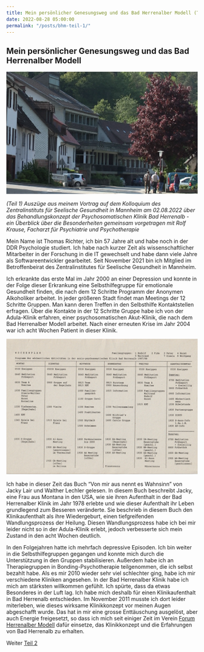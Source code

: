 ```yaml
---
title: Mein persönlicher Genesungsweg und das Bad Herrenalber Modell (Teil 1)
date: 2022-08-28 05:00:00
permalink: "/posts/bhm-teil-1/"
---
```


## Mein persönlicher Genesungsweg und das Bad Herrenalber Modell 

![Die Kullenmühle - das alten Klinikgebäude der Bad Herrenalber Klinik](/assets/images/Kullenmuehle.png)

_(Teil 1) Auszüge aus meinem Vortrag auf dem Kolloquium des Zentralinstituts für Seelische Gesundheit in Mannheim am 02.08.2022 über das Behandlungskonzept der Psychosomatischen Klinik Bad Herrenalb - ein Überblick über die Besonderheiten gemeinsam vorgetragen mit Rolf Krause, Facharzt für Psychiatrie und Psychotherapie_

Mein Name ist Thomas Richter, ich bin 57 Jahre alt und habe noch in der DDR Psychologie studiert. Ich habe nach kurzer Zeit als wissenschaftlicher Mitarbeiter in der Forschung in die IT gewechselt und habe dann viele Jahre als Softwareentwickler gearbeitet. Seit November 2021 bin ich Mitglied im Betroffenbeirat des Zentralinstitutes für Seelische Gesundheit in Mannheim.

Ich erkrankte das erste Mal im Jahr 2000 an einer Depression und konnte in der Folge dieser Erkrankung eine Selbsthilfegruppe für emotionale Gesundheit finden, die nach dem 12 Schritte Programm der Anonymen Alkoholiker arbeitet. In jeder größeren Stadt findet man Meetings der 12 Schritte Gruppen. Man kann deren Treffen in den Selbsthilfe Kontaktstellen erfragen. Über die Kontakte in der 12 Schritte Gruppe habe ich von der Adula-Klinik erfahren, einer psychosomatischen Akut-Klinik, die nach dem Bad Herrenalber Modell arbeitet. Nach einer erneuten Krise im Jahr 2004 war ich acht Wochen Patient in dieser Klinik.

![Bad Herrenalber Modell - Wochenplan](/assets/images/BHMWochenplan.jpeg)

Ich habe in dieser Zeit das Buch “Von mir aus nennt es Wahnsinn” von Jacky Lair und Walther Lechler gelesen. In diesem Buch beschreibt Jacky, eine Frau aus Montana in den USA, wie sie ihren Aufenthalt in der Bad Herrenalber Klinik im Jahr 1978 erlebte und wie dieser Aufenthalt ihr Leben grundlegend zum Besseren veränderte. Sie beschrieb in diesem Buch den Klinikaufenthalt als ihre Wiedergeburt, einen tiefgreifenden Wandlungsprozess der Heilung. Diesen Wandlungsprozess habe ich bei mir leider nicht so in der Adula-Klinik erlebt, jedoch verbesserte sich mein Zustand in den acht Wochen deutlich.

In den Folgejahren hatte ich mehrfach depressive Episoden. Ich bin weiter in die Selbsthilfegruppen gegangen und konnte mich durch die Unterstützung in den Gruppen stabilisieren. Außerdem habe ich an Therapiegruppen in Bonding-Psychotherapie teilgenommen, die ich selbst bezahlt habe. Als es mir 2010 wieder sehr viel schlechter ging, habe ich mir verschiedene Kliniken angesehen. In der Bad Herrenalber Klinik habe ich mich am stärksten willkommen gefühlt. Ich spürte, dass da etwas Besonderes in der Luft lag. Ich habe mich deshalb für einen Klinikaufenthalt in Bad Herrenalb entschieden. Im November 2011 musste ich dort leider miterleben, wie dieses wirksame Klinikkonzept vor meinen Augen abgeschafft wurde. Das hat in mir eine grosse Enttäuschung ausgelöst, aber auch Energie freigesetzt, so dass ich mich seit einiger Zeit im Verein [Forum Herrenalber Modell][1] dafür einsetze, das Klinikkonzept und die Erfahrungen von Bad Herrenalb zu erhalten.

Weiter [Teil 2](/posts/bhm-teil-2/)

[1]: https://forum-herrenalber-modell.de/ "Forum Herrenalber Modell e.V."
